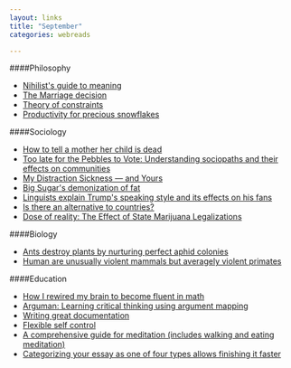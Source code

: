```yaml
---
layout: links
title: "September"
categories: webreads

---
```


####Philosophy
  * [Nihilist's guide to meaning](http://www.meltingasphalt.com/a-nihilists-guide-to-meaning/)
  * [The Marriage decision](http://waitbutwhy.com/2016/09/marriage-decision.html)
  * [Theory of constraints](https://medium.com/forte-labs/theory-of-constraints-101-2d4d9cf1916a#.9e52uod6f)
  * [Productivity for precious snowflakes](https://medium.com/forte-labs/productivity-for-precious-snowflakes-68bb9d312362#.qkw5vz7s4)

####Sociology
  * [How to tell a mother her child is dead](http://www.nytimes.com/2016/09/04/opinion/sunday/how-to-tell-a-mother-her-child-is-dead.html)
  * [Too late for the Pebbles to Vote: Understanding sociopaths and their effects on communities](https://status451.com/2016/08/09/too-late-for-the-pebbles-to-vote-part-1/)
  * [My Distraction Sickness — and Yours](http://nymag.com/selectall/2016/09/andrew-sullivan-technology-almost-killed-me.html)
  * [Big Sugar's demonization of fat](http://www.latimes.com/opinion/op-ed/la-oe-teicholz-big-sugar-saturated-fats-20160927-snap-story.html)
  * [Linguists explain Trump's speaking style and its effects on his fans](http://www.theatlantic.com/science/archive/2016/09/humans-are-unusually-violent-mammals-but-averagely-violent-primates/501935/)
  * [Is there an alternative to countries?](https://www.newscientist.com/article/mg22329850-600-end-of-nations-is-there-an-alternative-to-countries/#.V-tM-Iz0Xm9.twitter)
  * [Dose of reality: The Effect of State Marijuana Legalizations](http://www.cato.org/publications/policy-analysis/dose-reality-effect-state-marijuana-legalizations)

####Biology
  * [Ants destroy plants by nurturing perfect aphid colonies](http://arstechnica.com/science/2016/09/ants-are-destroying-your-plants-by-nurturing-perfect-aphid-colonies/)
  * [Human are unusually violent mammals but averagely violent primates](http://www.theatlantic.com/science/archive/2016/09/humans-are-unusually-violent-mammals-but-averagely-violent-primates/501935/)

####Education
  * [How I rewired my brain to become fluent in math](http://nautil.us/issue/40/learning/how-i-rewired-my-brain-to-become-fluent-in-math-rp)
  * [Arguman: Learning critical thinking using argument mapping](http://en.arguman.org/about)
  * [Writing great documentation](https://jacobian.org/writing/great-documentation/)
  * [Flexible self control](http://blog.beeminder.com/flexbind/)
  * [A comprehensive guide for meditation (includes walking and eating meditation)](http://www.nytimes.com/well/guides/how-to-meditate)
  * [Categorizing your essay as one of four types allows finishing it faster](http://www.downes.ca/post/38526)


